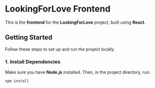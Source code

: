 # LookingForLove Frontend

This is the **frontend** for the **LookingForLove** project, built using **React**.

## **Getting Started**

Follow these steps to set up and run the project locally.

### **1. Install Dependencies**
Make sure you have **Node.js** installed. Then, in the project directory, run:
```bash
npm install

